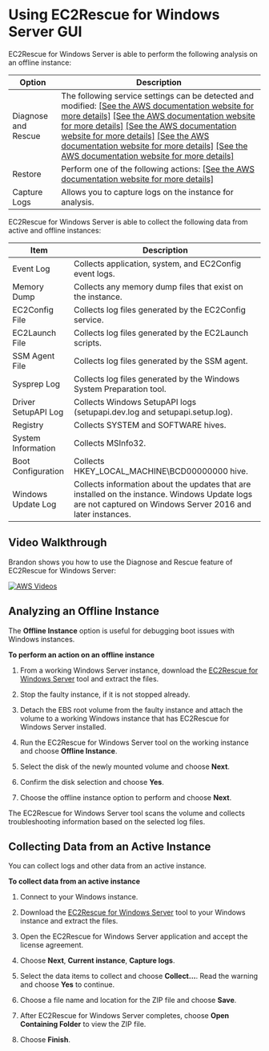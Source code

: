 # Using EC2Rescue for Windows Server GUI<a name="ec2rw-gui"></a>

EC2Rescue for Windows Server is able to perform the following analysis on an offline instance:


| Option | Description | 
| --- | --- | 
| Diagnose and Rescue | The following service settings can be detected and modified: [\[See the AWS documentation website for more details\]](http://docs.aws.amazon.com/AWSEC2/latest/WindowsGuide/ec2rw-gui.html) [\[See the AWS documentation website for more details\]](http://docs.aws.amazon.com/AWSEC2/latest/WindowsGuide/ec2rw-gui.html) [\[See the AWS documentation website for more details\]](http://docs.aws.amazon.com/AWSEC2/latest/WindowsGuide/ec2rw-gui.html) [\[See the AWS documentation website for more details\]](http://docs.aws.amazon.com/AWSEC2/latest/WindowsGuide/ec2rw-gui.html) [\[See the AWS documentation website for more details\]](http://docs.aws.amazon.com/AWSEC2/latest/WindowsGuide/ec2rw-gui.html) | 
| Restore | Perform one of the following actions: [\[See the AWS documentation website for more details\]](http://docs.aws.amazon.com/AWSEC2/latest/WindowsGuide/ec2rw-gui.html) | 
| Capture Logs | Allows you to capture logs on the instance for analysis\. | 

EC2Rescue for Windows Server is able to collect the following data from active and offline instances:


| Item | Description | 
| --- | --- | 
| Event Log | Collects application, system, and EC2Config event logs\. | 
| Memory Dump | Collects any memory dump files that exist on the instance\. | 
| EC2Config File | Collects log files generated by the EC2Config service\. | 
| EC2Launch File | Collects log files generated by the EC2Launch scripts\. | 
| SSM Agent File | Collects log files generated by the SSM agent\. | 
| Sysprep Log | Collects log files generated by the Windows System Preparation tool\. | 
| Driver SetupAPI Log | Collects Windows SetupAPI logs \(setupapi\.dev\.log and setupapi\.setup\.log\)\. | 
| Registry | Collects SYSTEM and SOFTWARE hives\. | 
| System Information | Collects MSInfo32\. | 
| Boot Configuration | Collects HKEY\_LOCAL\_MACHINE\\BCD00000000 hive\. | 
| Windows Update Log | Collects information about the updates that are installed on the instance\.  Windows Update logs are not captured on Windows Server 2016 and later instances\.  | 

## Video Walkthrough<a name="ec2rescue-walkthrough"></a>

Brandon shows you how to use the Diagnose and Rescue feature of EC2Rescue for Windows Server:

[![AWS Videos](http://img.youtube.com/vi/Apc6u2II5JA/0.jpg)](http://www.youtube.com/watch?v=Apc6u2II5JA)

## Analyzing an Offline Instance<a name="ec2rescue-offline"></a>

The **Offline Instance** option is useful for debugging boot issues with Windows instances\.

**To perform an action on an offline instance**

1. From a working Windows Server instance, download the [EC2Rescue for Windows Server](https://s3.amazonaws.com/ec2rescue/windows/EC2Rescue_latest.zip?x-download-source=docs) tool and extract the files\.

1. Stop the faulty instance, if it is not stopped already\.

1. Detach the EBS root volume from the faulty instance and attach the volume to a working Windows instance that has EC2Rescue for Windows Server installed\.

1. Run the EC2Rescue for Windows Server tool on the working instance and choose **Offline Instance**\.

1. Select the disk of the newly mounted volume and choose **Next**\.

1. Confirm the disk selection and choose **Yes**\.

1. Choose the offline instance option to perform and choose **Next**\.

The EC2Rescue for Windows Server tool scans the volume and collects troubleshooting information based on the selected log files\.

## Collecting Data from an Active Instance<a name="ec2rescue-active"></a>

You can collect logs and other data from an active instance\.

**To collect data from an active instance**

1. Connect to your Windows instance\.

1. Download the [EC2Rescue for Windows Server](https://s3.amazonaws.com/ec2rescue/windows/EC2Rescue_latest.zip?x-download-source=docs) tool to your Windows instance and extract the files\.

1. Open the EC2Rescue for Windows Server application and accept the license agreement\.

1. Choose **Next**, **Current instance**, **Capture logs**\.

1. Select the data items to collect and choose **Collect\.\.\.**\. Read the warning and choose **Yes** to continue\.

1. Choose a file name and location for the ZIP file and choose **Save**\.

1. After EC2Rescue for Windows Server completes, choose **Open Containing Folder** to view the ZIP file\.

1. Choose **Finish**\.